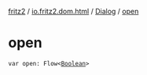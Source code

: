 [fritz2](../../index.md) / [io.fritz2.dom.html](../index.md) / [Dialog](index.md) / [open](./open.md)

# open

`var open: Flow<`[`Boolean`](https://kotlinlang.org/api/latest/jvm/stdlib/kotlin/-boolean/index.html)`>`